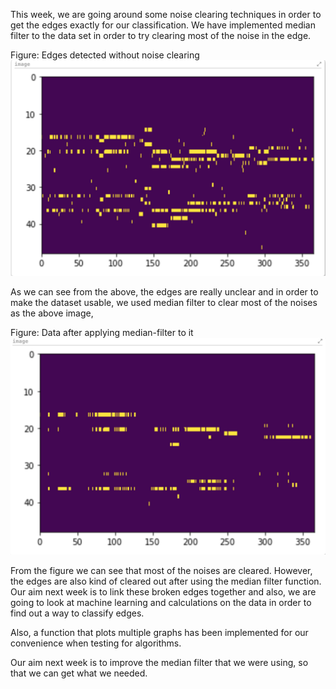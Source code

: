 This week, we are going around some noise clearing techniques in order to get the edges exactly for our classification.
We have implemented median filter to the data set in order to try clearing most of the noise in the edge.

Figure: Edges detected without noise clearing
![noisyedges](/images/minfilttest.png)

As we can see from the above, the edges are really unclear and in order to make the dataset usable, we used median filter to clear most of the noises as the above image,

Figure: Data after applying median-filter to it
![medfilt](/images/cleanedge.png)

From the figure we can see that most of the noises are cleared. However, the edges are also kind of cleared out after using the median filter function.
Our aim next week is to link these broken edges together and also, we are going to look at machine learning and calculations on the data in order to find out a way to classify edges.

Also, a function that plots multiple graphs has been implemented for our convenience when testing for algorithms.

Our aim next week is to improve the median filter that we were using, so that we can get what we needed.
